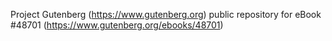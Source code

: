 Project Gutenberg (https://www.gutenberg.org) public repository for eBook #48701 (https://www.gutenberg.org/ebooks/48701)
